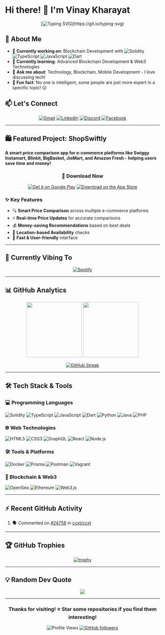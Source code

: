 # Hi there! 👋 I'm Vinay Kharayat

<div align="center">
  
[![Typing SVG](https://readme-typing-svg.herokuapp.com?font=Fira+Code&pause=1000&color=00D9FF&center=true&vCenter=true&width=435&lines=Blockchain+Developer;Full+Stack+Developer;Smart+Contractor+Auditor;Tech+Enthusiast;Always+Learning+Something+New!)](https://git.io/typing-svg)

</div>

## 🚀 About Me

- 🔭 **Currently working on**: Blockchain Development with ![Solidity](https://img.shields.io/badge/Solidity-%23363636.svg?style=flat-square&logo=solidity&logoColor=white) ![TypeScript](https://img.shields.io/badge/TypeScript-%23007ACC.svg?style=flat-square&logo=typescript&logoColor=white) ![JavaScript](https://img.shields.io/badge/JavaScript-%23323330.svg?style=flat-square&logo=javascript&logoColor=%23F7DF1E) ![Dart](https://img.shields.io/badge/Dart-%230175C2.svg?style=flat-square&logo=dart&logoColor=white)
- 🌱 **Currently learning**: Advanced Blockchain Development & Web3 Technologies
- 💬 **Ask me about**: Technology, Blockchain, Mobile Development - I love discussing tech!
- 📱 **Fun fact**: No one is intelligent, some people are just more expert in a specific topic! 😉

## 📫 Let's Connect

<div align="center">

[![Gmail](https://img.shields.io/badge/Gmail-D14836?style=for-the-badge&logo=gmail&logoColor=white)](mailto:vinaykharayat@gmail.com)
[![LinkedIn](https://img.shields.io/badge/LinkedIn-%230077B5.svg?style=for-the-badge&logo=linkedin&logoColor=white)](https://www.linkedin.com/in/vinay-kharayat-489a1b147)
[![Discord](https://img.shields.io/badge/Discord-%235865F2.svg?style=for-the-badge&logo=discord&logoColor=white)](https://discordapp.com/users/334716644729552907)
[![Facebook](https://img.shields.io/badge/Facebook-%231877F2.svg?style=for-the-badge&logo=Facebook&logoColor=white)](https://facebook.com/vinaykharayat)

</div>

---

## 🛍️ Featured Project: ShopSwiftly

**A smart price comparison app for e-commerce platforms like Swiggy Instamart, Blinkit, BigBasket, JioMart, and Amazon Fresh - helping users save time and money!**

<div align="center">

### 📱 Download Now

[![Get it on Google Play](https://img.shields.io/badge/Google_Play-Download-green?style=for-the-badge&logo=googleplay&logoColor=white)](https://play.google.com/store/apps/details?id=com.soartech.shopswiftly.shopswiftly)
[![Download on the App Store](https://img.shields.io/badge/App_Store-Download-blue?style=for-the-badge&logo=appstore&logoColor=white)](https://apps.apple.com/in/app/shopswiftly-compare-e-marts/id6745510972)

</div>

### ✨ Key Features

- 🔍 **Smart Price Comparison** across multiple e-commerce platforms
- ⚡ **Real-time Price Updates** for accurate comparisons
- 💰 **Money-saving Recommendations** based on best deals
- 📍 **Location-based Availability** checks
- 🚀 **Fast & User-friendly** interface

---

## 🎵 Currently Vibing To

<div align="center">

[![Spotify](https://novatorem-seven-gules.vercel.app/api/spotify)](https://open.spotify.com/user/qnjekss95wfggl3mntbqyfgsy)

</div>

---

## 📊 GitHub Analytics

<div align="center">

<img height="180em" src="https://github-readme-stats-vinaykharayats-projects.vercel.app/api?username=vinaykharayat&show_icons=true&theme=radical&include_all_commits=true&count_private=true"/>
<img height="180em" src="https://github-readme-stats.vercel.app/api/top-langs/?username=vinaykharayat&layout=compact&theme=radical&exclude_repo=blaze_kernel-phoenix,kernel_asus_sdm660,kernel_asus_sdm660-1"/>

</div>

<div align="center">

[![GitHub Streak](https://github-readme-streak-stats.herokuapp.com/?user=vinaykharayat&theme=radical)](https://git.io/streak-stats)

</div>

---

## 🛠️ Tech Stack & Tools

### 💻 Programming Languages

![Solidity](https://img.shields.io/badge/Solidity-%23363636.svg?style=for-the-badge&logo=solidity&logoColor=white)
![TypeScript](https://img.shields.io/badge/TypeScript-%23007ACC.svg?style=for-the-badge&logo=typescript&logoColor=white)
![JavaScript](https://img.shields.io/badge/JavaScript-%23323330.svg?style=for-the-badge&logo=javascript&logoColor=%23F7DF1E)
![Dart](https://img.shields.io/badge/Dart-%230175C2.svg?style=for-the-badge&logo=dart&logoColor=white)
![Python](https://img.shields.io/badge/Python-3670A0?style=for-the-badge&logo=python&logoColor=ffdd54)
![Java](https://img.shields.io/badge/Java-%23ED8B00.svg?style=for-the-badge&logo=openjdk&logoColor=white)
![PHP](https://img.shields.io/badge/PHP-%23777BB4.svg?style=for-the-badge&logo=php&logoColor=white)

### 🌐 Web Technologies

![HTML5](https://img.shields.io/badge/HTML5-%23E34F26.svg?style=for-the-badge&logo=html5&logoColor=white)
![CSS3](https://img.shields.io/badge/CSS3-%231572B6.svg?style=for-the-badge&logo=css3&logoColor=white)
![GraphQL](https://img.shields.io/badge/GraphQL-E10098?style=for-the-badge&logo=graphql&logoColor=white)
![React](https://img.shields.io/badge/React-%2320232a.svg?style=for-the-badge&logo=react&logoColor=%2361DAFB)
![Node.js](https://img.shields.io/badge/Node.js-6DA55F?style=for-the-badge&logo=node.js&logoColor=white)

### 🛠️ Tools & Platforms

![Docker](https://img.shields.io/badge/Docker-%230db7ed.svg?style=for-the-badge&logo=docker&logoColor=white)
![Prisma](https://img.shields.io/badge/Prisma-3982CE?style=for-the-badge&logo=Prisma&logoColor=white)
![Postman](https://img.shields.io/badge/Postman-FF6C37?style=for-the-badge&logo=postman&logoColor=white)
![Vagrant](https://img.shields.io/badge/Vagrant-%231563FF.svg?style=for-the-badge&logo=vagrant&logoColor=white)

### 🔗 Blockchain & Web3

![OpenSea](https://img.shields.io/badge/OpenSea-%232081E2.svg?style=for-the-badge&logo=opensea&logoColor=white)
![Ethereum](https://img.shields.io/badge/Ethereum-3C3C3D?style=for-the-badge&logo=Ethereum&logoColor=white)
![Web3.js](https://img.shields.io/badge/Web3.js-F16822?style=for-the-badge&logo=web3.js&logoColor=white)

---

## ⚡ Recent GitHub Activity

<!--START_SECTION:activity-->

1. 🗣 Commented on [#24758](https://github.com/ccxt/ccxt/issues/24758#issuecomment-2572643595) in [ccxt/ccxt](https://github.com/ccxt/ccxt)
<!--END_SECTION:activity-->

---

## 🏆 GitHub Trophies

<div align="center">

[![trophy](https://github-profile-trophy.vercel.app/?username=vinaykharayat&theme=radical&no-frame=false&no-bg=false&margin-w=4)](https://github.com/ryo-ma/github-profile-trophy)

</div>

---

## 💡 Random Dev Quote

<div align="center">

![](https://quotes-github-readme.vercel.app/api?type=horizontal&theme=radical)

</div>

---

<div align="center">

### Thanks for visiting! ⭐ Star some repositories if you find them interesting!

![Profile Views](https://komarev.com/ghpvc/?username=vinaykharayat&color=brightgreen&style=flat-square)
[![GitHub followers](https://img.shields.io/github/followers/vinaykharayat.svg?style=social&label=Follow&maxAge=2592000)](https://github.com/vinaykharayat?tab=followers)

</div>
